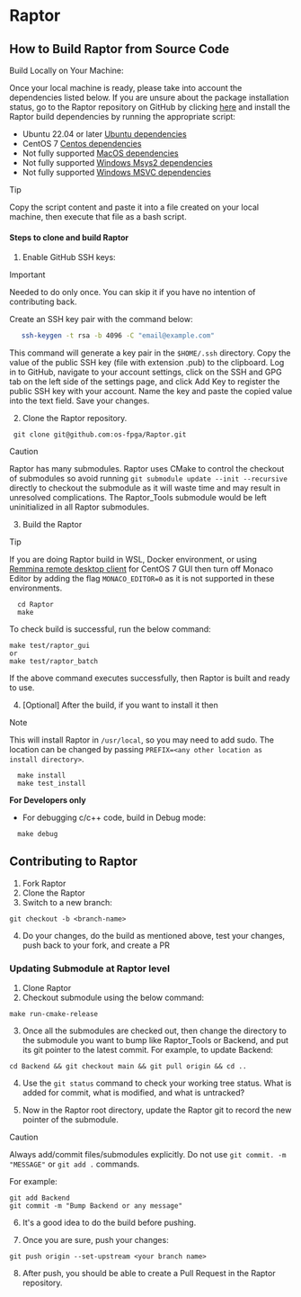 # Raptor

## How to Build Raptor from Source Code

Build Locally on Your Machine:

Once your local machine is ready, please take into account the dependencies listed below. If you are unsure about the package installation status, go to the Raptor repository on GitHub by clicking [here](https://github.com/os-fpga/Raptor) and install the Raptor build dependencies by running the appropriate script:

- Ubuntu 22.04 or later [Ubuntu dependencies](https://github.com/os-fpga/Raptor/blob/main/.github/workflows/install_ubuntu_dependencies_build.sh)
- CentOS 7 [Centos dependencies](https://github.com/os-fpga/Raptor/blob/main/.github/workflows/install_centos_dependencies_build.sh)
- Not fully supported [MacOS dependencies](https://github.com/os-fpga/Raptor/blob/main/.github/workflows/install_macos_dependencies_build.sh)
- Not fully supported [Windows Msys2 dependencies](https://github.com/os-fpga/Raptor/blob/main/.github/workflows/main.yml)
- Not fully supported [Windows MSVC dependencies](https://github.com/os-fpga/Raptor/blob/main/.github/workflows/main.yml)

> [!TIP]
> Copy the script content and paste it into a file created on your local machine, then execute that file as a bash script.

<h4 id="step-to-build-raptor">
Steps to clone and build Raptor
</h4>

1. Enable GitHub SSH keys: 

> [!IMPORTANT]
> Needed to do only once. You can skip it if you have no intention of contributing back. 

   Create an SSH key pair with the command below:

```bash
   ssh-keygen -t rsa -b 4096 -C "email@example.com"
```
This command will generate a key pair in the `$HOME/.ssh` directory. Copy the value of the public SSH key (file with extension .pub) to the clipboard.
Log in to GitHub, navigate to your account settings, click on the SSH and GPG tab on the left side of the settings page, and click Add Key to register the public SSH key with your account. Name the key and paste the copied value into the text field. Save your changes.

2. Clone the Raptor repository.

```
 git clone git@github.com:os-fpga/Raptor.git
```

> [!CAUTION]
> Raptor has many submodules. Raptor uses CMake to control the checkout of submodules so avoid running `git submodule update --init --recursive` directly to checkout the submodule as it will waste time and may result in unresolved complications. The Raptor_Tools submodule would be left uninitialized in all Raptor submodules.

3. Build the Raptor

> [!TIP]
> If you are doing Raptor build in WSL, Docker environment, or using [Remmina remote desktop client](https://github.com/FreeRDP/Remmina) for CentOS 7 GUI then turn off Monaco Editor by adding the flag `MONACO_EDITOR=0` as it is not supported in these environments.

```
  cd Raptor
  make
```
To check build is successful, run the below command:

```
make test/raptor_gui
or
make test/raptor_batch

```
If the above command executes successfully, then Raptor is built and ready to use. 

4. [Optional] After the build, if you want to install it then

> [!NOTE]
> This will install Raptor in `/usr/local`, so you may need to add sudo. The location can be changed by passing `PREFIX=<any other location as install directory>`.

```
  make install 
  make test_install
```

**For Developers only**

* For debugging c/c++ code, build in Debug mode:

```  
  make debug
```

## Contributing to Raptor

  1. Fork Raptor
  2. Clone the Raptor
  3. Switch to a new branch:

  ```
  git checkout -b <branch-name>
  ```
  4. Do your changes, do the build as mentioned above, test your changes, push back to your fork, and create a PR

### Updating Submodule at Raptor level

  1. Clone Raptor
  2. Checkout submodule using the below command:
      
  ```
  make run-cmake-release
  ```
  3. Once all the submodules are checked out, then change the directory to the submodule you want to bump like Raptor_Tools or Backend, and put its git pointer to the latest commit. For example, to update Backend:

  ```
  cd Backend && git checkout main && git pull origin && cd ..
  ```
  4. Use the `git status` command to check your working tree status. What is added for commit, what is modified, and what is untracked?

  5. Now in the Raptor root directory, update the Raptor git to record the new pointer of the submodule. 

> [!CAUTION]
> Always add/commit files/submodules explicitly. Do not use `git commit. -m "MESSAGE"` or `git add .` commands.

  For example:

  ```
  git add Backend
  git commit -m "Bump Backend or any message"
  ```
  6. It's a good idea to do the build before pushing.

  7. Once you are sure, push your changes:

  ```
  git push origin --set-upstream <your branch name>
  ```

  8. After push, you should be able to create a Pull Request in the Raptor repository.


